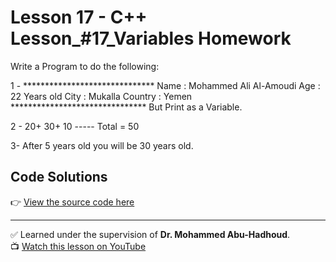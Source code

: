 # Lesson 17 - C++ Lesson_#17_Variables Homework

Write a Program to do the following:

1 - ******************************
    Name : Mohammed Ali Al-Amoudi
    Age  : 22 Years old
    City : Mukalla
    Country : Yemen
    *******************************
    But Print as a Variable.

2 - 20+
    30+
    10
    -----
    Total = 50

3-  After 5 years old you will be 30 years old.


## Code Solutions
👉 [View the source code here](./Lesson_17Homework.cpp)

---

✅ Learned under the supervision of **Dr. Mohammed Abu-Hadhoud**.  
📺 [Watch this lesson on YouTube](https://www.youtube.com/watch?v=wStfFTzqgZs&list=PL3X--QIIK-OFIRbOHbOXbcfSAvw198lUy&index=22&pp=iAQB0gcJCckJAYcqIYzv)